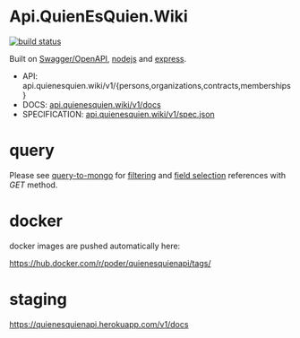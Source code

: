# Api.QuienEsQuien.Wiki

[![build status](http://gitlab.rindecuentas.org/equipo-qqw/QuienesQuienApi/badges/dev/build.svg)](http://gitlab.rindecuentas.org/equipo-qqw/QuienesQuienApi/commits/dev)

Built on [Swagger/OpenAPI](https://github.com/OAI/OpenAPI-Specification/blob/master/versions/2.0.md), [nodejs](https://nodejs.org/en/) and [express](https://expressjs.com/).

  * API: api.quienesquien.wiki/v1/{persons,organizations,contracts,memberships}
  * DOCS: [api.quienesquien.wiki/v1/docs](https://api.quienesquien.wiki/v1/docs)
  * SPECIFICATION: [api.quienesquien.wiki/v1/spec.json](https://api.quienesquien.wiki/v1/spec.json)

# query

Please see
[query-to-mongo](https://www.npmjs.com/package/query-to-mongo) for
[filtering](https://www.npmjs.com/package/query-to-mongo#filtering) and
[field
selection](https://www.npmjs.com/package/query-to-mongo#field-selection)
references with *GET* method.

# docker

docker images are pushed automatically here:

https://hub.docker.com/r/poder/quienesquienapi/tags/

# staging

https://quienesquienapi.herokuapp.com/v1/docs
